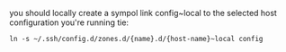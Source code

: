 you should locally create a sympol link config~local to 
the selected host configuration you're running tie:

    ln -s ~/.ssh/config.d/zones.d/{name}.d/{host-name}~local config
